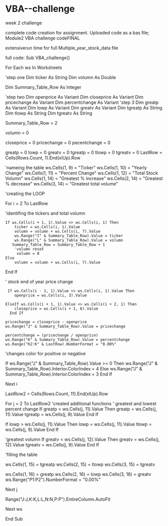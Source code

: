 # VBA--challenge
week 2 challenge

complete code creation for assignment.
Uploaded code as a bas file; 
Module2 VBA challenge codeFINAL

extensiverun time for full Multiple_year_stock_data file

full code:
Sub VBA_challenge()

For Each ws In Worksheets

'step one
Dim ticker As String
Dim volumn As Double

Dim Summary_Table_Row As Integer

'step two
Dim openprice As Variant
Dim closeprice As Variant
Dim pricechange As Variant
Dim percentchange As Variant
'step 3
Dim greatp As Variant
Dim lowp As Variant
Dim greatv As Variant
Dim tgreatp As String
Dim tlowp As String
Dim tgreatv As String


Summary_Table_Row = 2

volumn = 0

closeprice = 0
pricechange = 0
pecentchange = 0

greatp = 0
lowp = 0
greatv = 0
tgreatp = 0
tlowp = 0
tgreatv = 0
LastRow = Cells(Rows.Count, 1).End(xlUp).Row
  
  'nameing the table
ws.Cells(1, 9) = "Ticker"
ws.Cells(1, 10) = "Yearly Change"
ws.Cells(1, 11) = "Percent Change"
ws.Cells(1, 12) = "Total Stock Volumn"
ws.Cells(1, 14) = "Greatest % increase"
ws.Cells(2, 14) = "Greatest % decrease"
ws.Cells(3, 14) = "Greatest total volume"

'creating the LOOP

For i = 2 To LastRow

'identifing the tickers and total volumn

    If ws.Cells(i + 1, 1).Value <> ws.Cells(i, 1) Then
        ticker = ws.Cells(i, 1).Value
        volumn = volumn + ws.Cells(i, 7).Value
        ws.Range("I" & Summary_Table_Row).Value = ticker
        ws.Range("L" & Summary_Table_Row).Value = volumn
       Summary_Table_Row = Summary_Table_Row + 1
        'volumn reset
         volumn = 0
    Else
        volumn = volumn + ws.Cells(i, 7).Value
End If

' stock end of year price change

     If ws.Cells(i - 1, 1).Value <> ws.Cells(i, 1).Value Then
        openprice = ws.Cells(i, 3).Value
       
    ElseIf ws.Cells(i + 1, 1).Value <> ws.Cells(i + 2, 1) Then
        closeprice = ws.Cells(i + 1, 6).Value
      End If
         
    pricechange = closeprice - openprice
    ws.Range("J" & Summary_Table_Row).Value = pricechange
    
    percentchange = (pricechange / openprice)
    ws.Range("K" & Summary_Table_Row).Value = percentchange
    ws.Range("K2:K" & LastRow).NumberFormat = "0.00%"
                
'changes color for positive or negative

If ws.Range("J" & Summary_Table_Row).Value >= 0 Then
    ws.Range("J" & Summary_Table_Row).Interior.ColorIndex = 4
Else
    ws.Range("J" & Summary_Table_Row).Interior.ColorIndex = 3
End If

Next i


LastRow2 = Cells(Rows.Count, 11).End(xlUp).Row

For j = 2 To LastRow2
'created additional functions
' greatest and lowest percent change
If greatp < ws.Cells(j, 11).Value Then
    greatp = ws.Cells(j, 11).Value
    tgreatp = ws.Cells(j, 9).Value
End If

If lowp > ws.Cells(j, 11).Value Then
    lowp = ws.Cells(j, 11).Value
    tlowp = ws.Cells(j, 9).Value
End If

'greatest volumn
If greatv < ws.Cells(j, 12).Value Then
    greatv = ws.Cells(j, 12).Value
    tgreatv = ws.Cells(j, 9).Value
End If

'filling the table

ws.Cells(1, 15) = tgreatp
ws.Cells(2, 15) = tlowp
ws.Cells(3, 15) = tgreatv

ws.Cells(1, 16) = greatp
ws.Cells(2, 16) = lowp
ws.Cells(3, 16) = greatv
ws.Range("P1:P2").NumberFormat = "0.00%"

Next j

Range("J:J,K:K,L:L,N:N,P:P").EntireColumn.AutoFit

Next ws
    
End Sub

